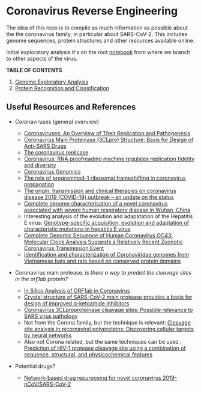# Coronavirus Reverse Engineering

The idea of this repo is to compile as much information as possible about the the coronavirus family, 
in particular about SARS-CoV-2. This includes genome sequences, protein structures and other resources available online.

Initial exploratory analysis it's on the root [notebook](./coronaversing.ipynb) from where we branch to other aspects of the virus.

**TABLE OF CONTENTS**

1. [Genome Exploratory Analysis](./coronaversing.ipynb)
2. [Protein Recognition and Classification](./proteindb.ipynb)

## Useful Resources and References

* Coronaviruses (general overview)

   * [Coronaviruses: An Overview of Their Replication and Pathogenesis](https://www.ncbi.nlm.nih.gov/pmc/articles/PMC4369385/)
   * [Coronavirus Main Proteinase (3CLpro) Structure: Basis for Design of Anti-SARS Drugs](https://www.researchgate.net/publication/10759534_Coronavirus_Main_Proteinase_3CLpro_Structure_Basis_for_Design_of_Anti-SARS_Drugs?enrichId=rgreq-e758c6e46d80b29b66807b3ce30b58de-XXX&enrichSource=Y292ZXJQYWdlOzEwNzU5NTM0O0FTOjEwMzQwMjIxMDA3MDU0NkAxNDAxNjY0NDE2OTY4&el=1_x_3&_esc=publicationCoverPdf)
   * [The coronavirus replicase](https://www.ncbi.nlm.nih.gov/pubmed/15609509)
   * [Coronavirus: RNA proofreading machine regulates replication fidelity and diversity](https://www.tandfonline.com/doi/pdf/10.4161/rna.8.2.15013)
   * [Coronavirus Genomics](https://www.researchgate.net/publication/51712039_Coronavirus_Genomics_and_Bioinformatics_Analysis)
   * [The role of programmed-1 ribosomal frameshifting in coronavirus propagation](https://www.ncbi.nlm.nih.gov/pmc/articles/PMC2435135/) 
   * [The origin, transmission and clinical therapies on coronavirus disease 2019 (COVID-19) outbreak – an update on the status](https://mmrjournal.biomedcentral.com/articles/10.1186/s40779-020-00240-0)
   * [Complete genome characterisation of a novel coronavirus associated with severe human respiratory disease in Wuhan, China](https://www.biorxiv.org/content/10.1101/2020.01.24.919183v1.full.pdf)
   * Interesting analysis of the evolution and adapatation of the Hepatitis E virus: [Genotype-specific acquisition, evolution and adaptation of characteristic mutations in hepatitis E virus](https://www.researchgate.net/publication/318597288_Genotype-specific_acquisition_evolution_and_adaptation_of_characteristic_mutations_in_hepatitis_E_virus)
  * [Complete Genomic Sequence of Human Coronavirus OC43: Molecular Clock Analysis Suggests a Relatively Recent Zoonotic Coronavirus Transmission Event](https://www.ncbi.nlm.nih.gov/pmc/articles/PMC544107/)
  * [Identification and characterization of Coronaviridae genomes from Vietnamese bats and rats based on conserved protein domains](https://academic.oup.com/ve/article/4/2/vey035/5250438)

* Coronavirus main protease. *Is there a way to predict the cleavage sites in the orf1ab protein?*

  * [In Silico Analysis of ORF1ab in Coronavirus](https://onlinelibrary.wiley.com/doi/pdf/10.1111/j.1348-0421.2005.tb03681.x)
  * [Crystal structure of SARS-CoV-2 main protease provides a basis for design of improved α-ketoamide inhibitors](https://science.sciencemag.org/content/early/2020/03/20/science.abb3405)
  * [Coronavirus 3CLproproteinase cleavage sites: Possible relevance to SARS virus pathology](https://www.ncbi.nlm.nih.gov/pmc/articles/PMC442122/)
  * Not from the Corona family, but the technique is relevant: [Cleavage site analysis in picornaviral  polyproteins: Discovering cellular targets by neural  networks](https://www.ncbi.nlm.nih.gov/pmc/articles/PMC2143287/pdf/8931139.pdf)
  * Also not Corona related, but the same techniques can be used : [Prediction of HIV-1 protease cleavage site using a combination of sequence, structural, and physicochemical features](https://bmcbioinformatics.biomedcentral.com/articles/10.1186/s12859-016-1337-6)
 
* Potential drugs?
  * [Network-based drug repurposing for novel coronavirus 2019-nCoV/SARS-CoV-2](https://www.nature.com/articles/s41421-020-0153-3)
  
   
   
